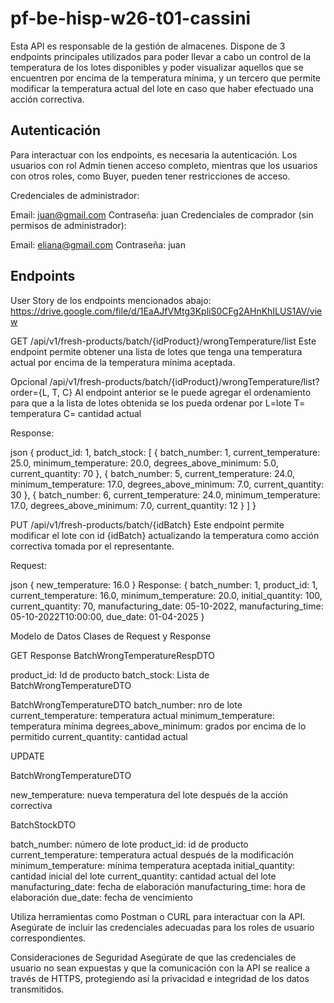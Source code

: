 # **pf-be-hisp-w26-t01-cassini**

Esta API es responsable de la gestión de almacenes. Dispone de 3 endpoints principales utilizados para poder llevar a cabo un
control de la temperatura de los lotes disponibles y poder visualizar aquellos que se encuentren por encima de la temperatura mínima, y un tercero
que permite modificar la temperatura actual del lote en caso que haber efectuado una acción correctiva.


## Autenticación

Para interactuar con los endpoints, es necesaria la autenticación. Los usuarios con rol Admin tienen acceso completo, mientras que los usuarios con otros roles, como Buyer, pueden tener restricciones de acceso.

Credenciales de administrador:

Email: juan@gmail.com
Contraseña: juan
Credenciales de comprador (sin permisos de administrador):

Email: eliana@gmail.com
Contraseña: juan

## Endpoints

User Story de los endpoints mencionados abajo:
https://drive.google.com/file/d/1EaAJfVMtg3KpliS0CFg2AHnKhILUS1AV/view

GET /api/v1/fresh-products/batch/{idProduct}/wrongTemperature/list
Este endpoint permite obtener una lista de lotes que tenga una temperatura actual por encima de la temperatura mínima aceptada.

Opcional
/api/v1/fresh-products/batch/{idProduct}/wrongTemperature/list?order={L, T, C}
Al endpoint anterior se le puede agregar el ordenamiento para que a la lista de lotes obtenida se los pueda ordenar por
L=lote
T= temperatura
C= cantidad actual

Response:

json {
product_id: 1,
batch_stock: [
{
batch_number: 1,
current_temperature: 25.0,
minimum_temperature: 20.0,
degrees_above_minimum: 5.0,
current_quantity: 70
},
{
batch_number: 5,
current_temperature: 24.0,
minimum_temperature: 17.0,
degrees_above_minimum: 7.0,
current_quantity: 30
},
{
batch_number: 6,
current_temperature: 24.0,
minimum_temperature: 17.0,
degrees_above_minimum: 7.0,
current_quantity: 12
}
]
}


PUT /api/v1/fresh-products/batch/{idBatch}
Este endpoint permite modificar el lote con id {idBatch} actualizando la temperatura como acción correctiva tomada por el representante.

Request:

json {
new_temperature: 16.0
}
Response:
{
batch_number: 1,
product_id: 1,
current_temperature: 16.0,
minimum_temperature: 20.0,
initial_quantity: 100,
current_quantity: 70,
manufacturing_date: 05-10-2022,
manufacturing_time: 05-10-2022T10:00:00,
due_date: 01-04-2025
}


Modelo de Datos
Clases de Request y Response

GET
Response
BatchWrongTemperatureRespDTO

product_id: Id de producto
batch_stock: Lista de BatchWrongTemperatureDTO

BatchWrongTemperatureDTO
batch_number: nro de lote
current_temperature: temperatura actual
minimum_temperature: temperatura mínima
degrees_above_minimum: grados por encima de lo permitido
current_quantity: cantidad actual

UPDATE

BatchWrongTemperatureDTO

new_temperature: nueva temperatura del lote después de la acción correctiva

BatchStockDTO

batch_number: número de lote
product_id: id de producto
current_temperature: temperatura actual después de la modificación
minimum_temperature: mínima temperatura aceptada
initial_quantity: cantidad inicial del lote
current_quantity: cantidad actual del lote
manufacturing_date: fecha de elaboración
manufacturing_time: hora de elaboración
due_date: fecha de vencimiento


Utiliza herramientas como Postman o CURL para interactuar con la API. Asegúrate de incluir las credenciales adecuadas para los roles de usuario correspondientes.

Consideraciones de Seguridad
Asegúrate de que las credenciales de usuario no sean expuestas y que la comunicación con la API se realice a través de HTTPS, protegiendo así la privacidad e integridad de los datos transmitidos.
